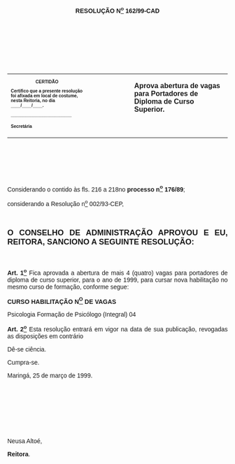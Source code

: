 <BODY>

<B><FONT FACE="Arial"><P ALIGN="CENTER"></P>
<P ALIGN="CENTER">RESOLU&Ccedil;&Atilde;O  N<U><SUP>o</U></SUP> 162/99-CAD</P>
<P ALIGN="CENTER"></P>
<P ALIGN="CENTER">&nbsp;</P>
<P ALIGN="CENTER">&nbsp;</P>
<P ALIGN="CENTER">&nbsp;</P>
<P ALIGN="CENTER">&nbsp;</P></B></FONT>
<TABLE CELLSPACING=0 BORDER=0 CELLPADDING=7 WIDTH=602>
<TR><TD WIDTH="36%" VALIGN="TOP">
<B><FONT FACE="Arial" SIZE=1><P ALIGN="CENTER">CERTID&Atilde;O</P>
<P>Certifico que a presente resolu&ccedil;&atilde;o        foi  afixada  em  local de costume, nesta Reitoria, no dia ____/____/____.</P>

<P>_________________________</P>
<P>Secret&aacute;ria</B></FONT></TD>
<TD WIDTH="20%" VALIGN="TOP">&nbsp;</TD>
<TD WIDTH="44%" VALIGN="TOP">
<B><FONT FACE="Arial"><P>Aprova  abertura  de  vagas para Portadores de Diploma de Curso Superior.</P>
</B></FONT></TD>
</TR>
</TABLE>

<FONT FACE="Arial"><P ALIGN="JUSTIFY">&nbsp;</P>
<P ALIGN="JUSTIFY">&nbsp;</P>
<P ALIGN="JUSTIFY">&nbsp;</P>
<P ALIGN="JUSTIFY">&#9;Considerando o contido &agrave;s fls. 216 a 218no <B>processo n<U><SUP>o</U></SUP> 176/89</B>;</P>
<P ALIGN="JUSTIFY">considerando a Resolu&ccedil;&atilde;o n<U><SUP>o</U></SUP> 002/93-CEP,</P>
<P ALIGN="JUSTIFY"></P>
<P ALIGN="JUSTIFY">&nbsp;</P>
</FONT><B><FONT FACE="Arial" SIZE=4><P ALIGN="JUSTIFY">O CONSELHO DE ADMINISTRA&Ccedil;&Atilde;O APROVOU E EU, REITORA, SANCIONO A SEGUINTE RESOLU&Ccedil;&Atilde;O:</P>
</FONT><FONT FACE="Arial"><P ALIGN="JUSTIFY"></P>
<P ALIGN="JUSTIFY">&nbsp;</P>
</B><P ALIGN="JUSTIFY">&#9;<B>Art. 1<U><SUP>o</U></SUP> </B>Fica aprovada a abertura de mais 4 (quatro) vagas para portadores de diploma de curso superior, para o ano de 1999, para cursar nova habilita&ccedil;&atilde;o no mesmo curso de forma&ccedil;&atilde;o, conforme segue:</P>
<P ALIGN="JUSTIFY"></P>
<B><P ALIGN="JUSTIFY">CURSO                                         HABILITA&Ccedil;&Atilde;O                               N<U><SUP>O</U></SUP> DE VAGAS</P>
</B><P ALIGN="JUSTIFY">Psicologia                            Forma&ccedil;&atilde;o de Psic&oacute;logo (Integral)                        04</P>
<P ALIGN="JUSTIFY"></P>
<P ALIGN="JUSTIFY">&#9;<B>Art. 2<U><SUP>o</B></U></SUP> Esta resolu&ccedil;&atilde;o entrar&aacute; em vigor na data de sua publica&ccedil;&atilde;o, revogadas as disposi&ccedil;&otilde;es em contr&aacute;rio</P>
<B><P ALIGN="JUSTIFY">&#9;</B>D&ecirc;-se ci&ecirc;ncia.</P>
<P ALIGN="JUSTIFY">&#9;Cumpra-se.</P>
<P ALIGN="JUSTIFY"></P>
<P ALIGN="JUSTIFY">&#9;&#9;&#9;&#9;&#9;&#9;&#9;Maring&aacute;, 25 de mar&ccedil;o de 1999.</P>
<P ALIGN="JUSTIFY"></P>
<P ALIGN="JUSTIFY">&nbsp;</P>
<P ALIGN="JUSTIFY">&nbsp;</P>
<P ALIGN="JUSTIFY">&nbsp;</P>
<P ALIGN="JUSTIFY">&nbsp;</P>
<P ALIGN="JUSTIFY">&#9;&#9;&#9;&#9;&#9;&#9;&#9;Neusa Alto&eacute;,</P>
<P ALIGN="JUSTIFY">&#9;&#9;&#9;&#9;&#9;&#9;&#9;<B>Reitora</B>.</P>
</FONT><FONT SIZE=2><P ALIGN="JUSTIFY"></P></FONT></BODY>
